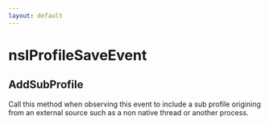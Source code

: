 ```yaml
---
layout: default
---
```


# nsIProfileSaveEvent #

## AddSubProfile ##

Call this method when observing this event to include
a sub profile origining from an external source such
as a non native thread or another process.

